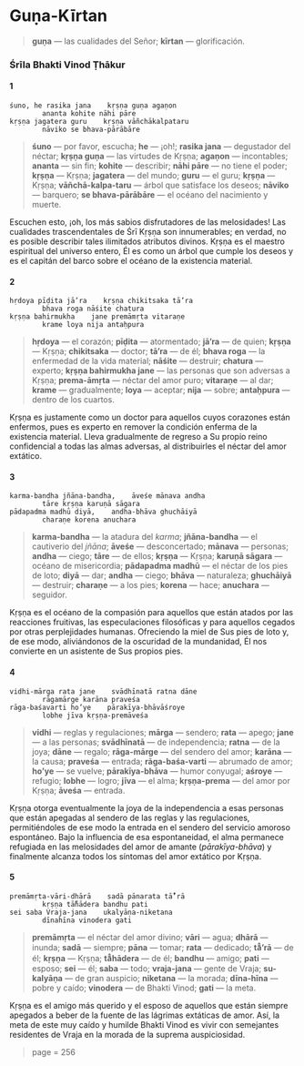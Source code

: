 # Guṇa-Kīrtan

> **guṇa** — las cualidades del Señor; **kīrtan** — glorificación.

### Śrīla Bhakti Vinod Ṭhākur

#### 1

    śuno, he rasika jana    kṛṣṇa guṇa agaṇon
            ananta kohite nāhi pāre
    kṛṣṇa jagatera guru    kṛṣṇa vāñchākalpataru
            nāviko se bhava-pārābāre

> **śuno** — por favor, escucha; **he** — ¡oh!; **rasika jana** — degustador del néctar; **kṛṣṇa guṇa** — las virtudes de Kṛṣṇa; **agaṇon** — incontables; **ananta** — sin fin; **kohite** — describir; **nāhi pāre** — no tiene el poder; **kṛṣṇa** — Kṛṣṇa; **jagatera** — del mundo; **guru** — el guru; **kṛṣṇa** — Kṛṣṇa; **vāñchā-kalpa-taru** — árbol que satisface los deseos; **nāviko** — barquero; **se bhava-pārābāre** — el océano del nacimiento y muerte.

Escuchen esto, ¡oh, los más sabios disfrutadores de las melosidades! Las cualidades trascendentales de Śrī Kṛṣṇa son innumerables; en verdad, no es posible describir tales ilimitados atributos divinos. Kṛṣṇa es el maestro espiritual del universo entero, Él es como un árbol que cumple los deseos y es el capitán del barco sobre el océano de la existencia material.

#### 2

    hṛdoya pīḍita jā’ra    kṛṣṇa chikitsaka tā’ra
            bhava roga nāśite chatura
    kṛṣṇa bahirmukha    jane premāmṛta vitaraṇe
            krame loya nija antaḥpura

> **hṛdoya** — el corazón; **pīḍita** — atormentado; **jā’ra** — de quien; **kṛṣṇa** — Kṛṣṇa; **chikitsaka** — doctor; **tā’ra** — de él; **bhava roga** — la enfermedad de la vida material; **nāśite** — destruir; **chatura** — experto; **kṛṣṇa bahirmukha jane** — las personas que son adversas a Kṛṣṇa; **prema-āmṛta** — néctar del amor puro; **vitaraṇe** — al dar; **krame** — gradualmente; **loya** — aceptar; **nija** — sobre; **antaḥpura** — dentro de los cuartos.

Kṛṣṇa es justamente como un doctor para aquellos cuyos corazones están enfermos, pues es experto en remover la condición enferma de la existencia material. Lleva gradualmente de regreso a Su propio reino confidencial a todas las almas adversas, al distribuirles el néctar del amor extático.

#### 3

    karma-bandha jñāna-bandha,    āveśe mānava andha
            tāre kṛṣṇa karuṇā sāgara
    pādapadma madhū diyā,    andha-bhāva ghuchāiyā
            charaṇe korena anuchara

> **karma-bandha** — la atadura del *karma*; **jñāna-bandha** — el cautiverio del *jñāna*; **āveśe** — desconcertado; **mānava** — personas; **andha** — ciego; **tāre** — de ellos; **kṛṣṇa** — Kṛṣṇa; **karuṇā sāgara** — océano de misericordia; **pādapadma madhū** — el néctar de los pies de loto; **diyā** — dar; **andha** — ciego; **bhāva** — naturaleza; **ghuchāiyā** — destruir; **charaṇe** — a los pies; **korena** — hace; **anuchara** — seguidor.

Kṛṣṇa es el océano de la compasión para aquellos que están atados por las reacciones fruitivas, las especulaciones filosóficas y para aquellos cegados por otras perplejidades humanas. Ofreciendo la miel de Sus pies de loto y, de ese modo, aliviándonos de la oscuridad de la mundanidad, Él nos convierte en un asistente de Sus propios pies.

#### 4

    vidhi-mārga rata jane    svādhīnatā ratna dāne
            rāgamārge karāna praveśa
    rāga-baśavarti ho’ye    pārakīya-bhāvāśroye
            lobhe jīva kṛṣṇa-premāveśa

> **vidhi** — reglas y regulaciones; **mārga** — sendero; **rata** — apego; **jane** — a las personas; **svādhīnatā** — de independencia; **ratna** — de la joya; **dāne** — regalo; **rāga-mārge** — del sendero del amor; **karāna** — la causa; **praveśa** — entrada; **rāga-baśa-varti** — abrumado de amor; **ho’ye** — se vuelve; **pārakīya-bhāva** — humor conyugal; **aśroye** — refugio; **lobhe** — logro; **jīva** — el alma; **kṛṣṇa-prema** — del amor por Kṛṣṇa; **āveśa** — entrada.

Kṛṣṇa otorga eventualmente la joya de la independencia a esas personas que están apegadas al sendero de las reglas y las regulaciones, permitiéndoles de ese modo la entrada en el sendero del servicio amoroso espontáneo. Bajo la influencia de esa espontaneidad, el alma permanece refugiada en las melosidades del amor de amante (*pārakīya-bhāva*) y finalmente alcanza todos los síntomas del amor extático por Kṛṣṇa.

#### 5

    premāmṛta-vāri-dhārā    sadā pānarata tā̐’rā
            kṛṣṇa tā̐hādera bandhu pati
    sei saba Vraja-jana    ukalyāṇa-niketana
            dīnahīna vinodera gati

> **premāmṛta** — el néctar del amor divino; **vāri** — agua; **dhārā** — inunda; **sadā** — siempre; **pāna** — tomar; **rata** — dedicado; **tā̐’rā** — de él; **kṛṣṇa** — Kṛṣṇa; **tā̐hādera** — de él; **bandhu** — amigo; **pati** — esposo; **sei** — él; **saba** — todo; **vraja-jana** — gente de Vraja; **su-kalyāṇa** — de gran auspicio; **niketana** — la morada; **dīna-hīna** — pobre y caído; **vinodera** — de Bhakti Vinod; **gati** — la meta.

Kṛṣṇa es el amigo más querido y el esposo de aquellos que están siempre apegados a beber de la fuente de las lágrimas extáticas de amor. Así, la meta de este muy caído y humilde Bhakti Vinod es vivir con semejantes residentes de Vraja en la morada de la suprema auspiciosidad.


> page = 256
